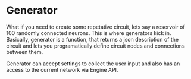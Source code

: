 # Generator

What if you need to create some repetative circuit, lets say a reservoir of 100 randomly connected neurons. This is where generators kick in. Basically, generator is a function, that returns a json description of the circuit and lets you programatically define circuit nodes and connections between them.

Generator can accept settings to collect the user input and also has an access to the current network via Engine API.